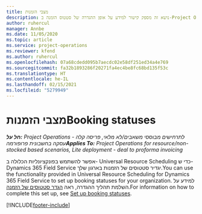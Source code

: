 ```yaml
---
title: מצבי הזמנות
description: נושא זה מספק קישור למידע על אופן ההגדרה של סטטוס הזמנה ב-Project Operations.
author: ruhercul
manager: Annbe
ms.date: 11/05/2020
ms.topic: article
ms.service: project-operations
ms.reviewer: kfend
ms.author: ruhercul
ms.openlocfilehash: 07a68cdedd095b7aecdc02e58df251ed34a4e769
ms.sourcegitcommit: fa32b1893286f20271fa4ec4be8fc68bd135f53c
ms.translationtype: HT
ms.contentlocale: he-IL
ms.lasthandoff: 02/15/2021
ms.locfileid: "5279949"
---
```

# <a name="booking-statuses"></a><span data-ttu-id="d533e-103">מצבי הזמנות</span><span class="sxs-lookup"><span data-stu-id="d533e-103">Booking statuses</span></span>

<span data-ttu-id="d533e-104">_**חל על:** Project Operations לתרחישים מבוססי משאבים/לא מלאי, פריסה קלה - עסקה בחשבונית פרופורמה_</span><span class="sxs-lookup"><span data-stu-id="d533e-104">_**Applies To:** Project Operations for resource/non-stocked based scenarios, Lite deployment - deal to proforma invoicing_</span></span>

<span data-ttu-id="d533e-105">אפשר להשתמש בפונקציונליות הכלולה ב- Universal Resource Scheduling כדי ש- Dynamics 365 Field Service יגדיר סטטוסים של הזמנות בארגון שלך.</span><span class="sxs-lookup"><span data-stu-id="d533e-105">You can use the functionality provided in Universal Resource Scheduling for Dynamics 365 Field Service to set up booking statuses for your organization.</span></span> <span data-ttu-id="d533e-106">למידע על השלמת תהליך ההגדרה, ראה [הגדר סטטוסים של הזמנה](https://docs.microsoft.com/dynamics365/field-service/set-up-booking-statuses).</span><span class="sxs-lookup"><span data-stu-id="d533e-106">For information on how to complete this set up, see [Set up booking statuses](https://docs.microsoft.com/dynamics365/field-service/set-up-booking-statuses).</span></span>


[!INCLUDE[footer-include](../includes/footer-banner.md)]